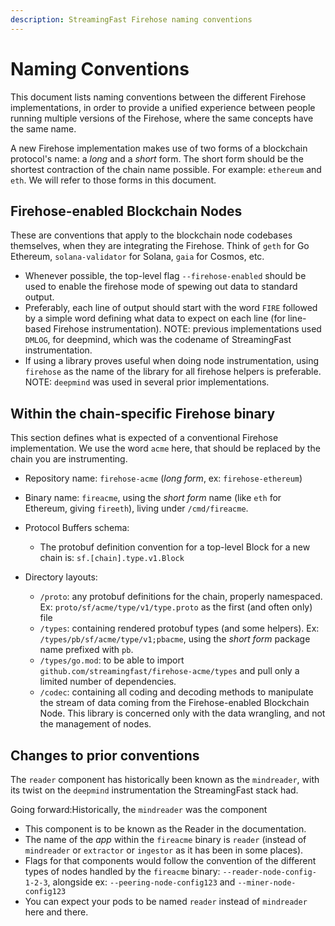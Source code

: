 ```yaml
---
description: StreamingFast Firehose naming conventions
---
```


# Naming Conventions

This document lists naming conventions between the different Firehose implementations, in order to provide a unified experience between people running multiple versions of the Firehose, where the same concepts have the same name.

A new Firehose implementation makes use of two forms of a blockchain protocol's name: a _long_ and a _short_ form. The short form should be the shortest contraction of the chain name possible.  For example: `ethereum` and `eth`. We will refer to those forms in this document.&#x20;

## Firehose-enabled Blockchain Nodes

These are conventions that apply to the blockchain node codebases themselves, when they are integrating the Firehose. Think of `geth` for Go Ethereum, `solana-validator` for Solana,  `gaia` for Cosmos, etc.

* Whenever possible, the top-level flag  `--firehose-enabled` should be used to enable the firehose mode of spewing out data to standard output.
* Preferably, each line of output should start with the word `FIRE` followed by a simple word defining what data to expect on each line (for line-based Firehose instrumentation). NOTE: previous implementations used `DMLOG`, for deepmind, which was the codename of StreamingFast instrumentation.
* If using a library proves useful when doing node instrumentation, using `firehose` as the name of the library for all firehose helpers is preferable. NOTE: `deepmind` was used in several prior implementations.

## Within the chain-specific Firehose binary

This section defines what is expected of a conventional Firehose implementation. We use the word `acme` here, that should be replaced by the chain you are instrumenting.

* Repository name: `firehose-acme` (_long form_, ex: `firehose-ethereum`)
* Binary name: `fireacme`, using the _short form_ name (like `eth` for Ethereum, giving `fireeth`), living under `/cmd/fireacme`.
* Protocol Buffers schema:
  * The protobuf definition convention for a top-level Block for a new chain is: `sf.[chain].type.v1.Block`
*   Directory layouts:

    * `/proto`: any protobuf definitions for the chain, properly namespaced. Ex:  `proto/sf/acme/type/v1/type.proto` as the first (and often only) file
    * `/types`: containing rendered protobuf types (and some helpers). Ex: `/types/pb/sf/acme/type/v1;pbacme`, using the _short form_ package name prefixed with `pb`.
    * `/types/go.mod`: to be able to import `github.com/streamingfast/firehose-acme/types` and pull only a limited number of dependencies.
    * `/codec`: containing all coding and decoding methods to manipulate the stream of data coming from the Firehose-enabled Blockchain Node. This library is concerned only with the data wrangling, and not the management of nodes.



## Changes to prior conventions

The `reader` component has historically been known as the `mindreader`, with its twist on the `deepmind` instrumentation the StreamingFast stack had.

Going forward:Historically, the `mindreader` was the component

* This component is to be known as the Reader in the documentation.
* The name of the _app_ within the `fireacme` binary is `reader` (instead of `mindreader` or `extractor` or `ingestor` as it has been in some places).
* Flags for that components would follow the convention of the different types of nodes handled by the `fireacme` binary: `--reader-node-config-1-2-3`, alongside ex: `--peering-node-config123` and `--miner-node-config123`
* You can expect your pods to be named `reader` instead of `mindreader` here and there.
